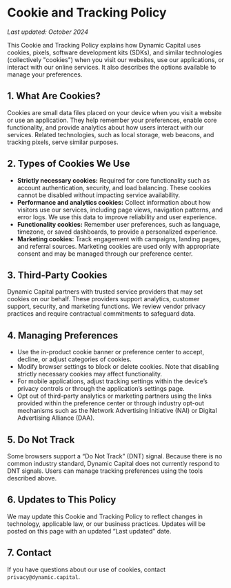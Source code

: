 # Cookie and Tracking Policy

_Last updated: October 2024_

This Cookie and Tracking Policy explains how Dynamic Capital uses cookies,
pixels, software development kits (SDKs), and similar technologies (collectively
"cookies") when you visit our websites, use our applications, or interact with
our online services. It also describes the options available to manage your
preferences.

## 1. What Are Cookies?

Cookies are small data files placed on your device when you visit a website or
use an application. They help remember your preferences, enable core
functionality, and provide analytics about how users interact with our services.
Related technologies, such as local storage, web beacons, and tracking pixels,
serve similar purposes.

## 2. Types of Cookies We Use

- **Strictly necessary cookies:** Required for core functionality such as
  account authentication, security, and load balancing. These cookies cannot be
  disabled without impacting service availability.
- **Performance and analytics cookies:** Collect information about how visitors
  use our services, including page views, navigation patterns, and error logs.
  We use this data to improve reliability and user experience.
- **Functionality cookies:** Remember user preferences, such as language,
  timezone, or saved dashboards, to provide a personalized experience.
- **Marketing cookies:** Track engagement with campaigns, landing pages, and
  referral sources. Marketing cookies are used only with appropriate consent and
  may be managed through our preference center.

## 3. Third-Party Cookies

Dynamic Capital partners with trusted service providers that may set cookies on
our behalf. These providers support analytics, customer support, security, and
marketing functions. We review vendor privacy practices and require contractual
commitments to safeguard data.

## 4. Managing Preferences

- Use the in-product cookie banner or preference center to accept, decline, or
  adjust categories of cookies.
- Modify browser settings to block or delete cookies. Note that disabling
  strictly necessary cookies may affect functionality.
- For mobile applications, adjust tracking settings within the device’s privacy
  controls or through the application’s settings page.
- Opt out of third-party analytics or marketing partners using the links
  provided within the preference center or through industry opt-out mechanisms
  such as the Network Advertising Initiative (NAI) or Digital Advertising
  Alliance (DAA).

## 5. Do Not Track

Some browsers support a “Do Not Track” (DNT) signal. Because there is no common
industry standard, Dynamic Capital does not currently respond to DNT signals.
Users can manage tracking preferences using the tools described above.

## 6. Updates to This Policy

We may update this Cookie and Tracking Policy to reflect changes in technology,
applicable law, or our business practices. Updates will be posted on this page
with an updated “Last updated” date.

## 7. Contact

If you have questions about our use of cookies, contact
`privacy@dynamic.capital`.

